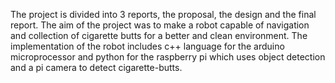 The project is divided into 3 reports, the proposal, the design and the final report.
The aim of the project was to make a robot capable of navigation and collection of cigarette butts for a better and clean environment.
The implementation of the robot includes c++ language for the arduino microprocessor and python for the raspberry pi which uses object detection and a pi camera to detect cigarette-butts.
